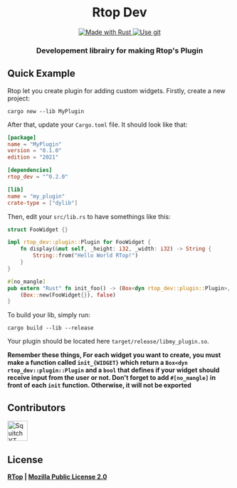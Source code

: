 <h1 align="center">
  Rtop Dev
</h1>
<p align="center">
    <a href="https://www.rust-lang.org/">
        <img src="https://img.shields.io/badge/Rust-000000?style=for-the-badge&logo=rust&logoColor=white" alt="Made with Rust">
    </a>
    <a href="https://github.com/RTopRS/Rtop">
        <img src="https://img.shields.io/badge/Git-F05032?style=for-the-badge&logo=git&logoColor=white" alt="Use git">
    </a>
</p>
<h3 align="center">
    <strong>Developement librairy for making Rtop's Plugin</strong>
</h3>

## Quick Example
Rtop let you create plugin for adding custom widgets.
Firstly, create a new project:
```
cargo new --lib MyPlugin
```
After that, update your `Cargo.toml` file. It should look like that:
```toml
[package]
name = "MyPlugin"
version = "0.1.0"
edition = "2021"

[dependencies]
rtop_dev = "^0.2.0"

[lib]
name = "my_plugin"
crate-type = ["dylib"]
```
Then, edit your `src/lib.rs` to have somethings like this:
```rust
struct FooWidget {}

impl rtop_dev::plugin::Plugin for FooWidget {
    fn display(&mut self, _height: i32, _width: i32) -> String {
        String::from("Hello World RTop!")
    }
}

#[no_mangle]
pub extern "Rust" fn init_foo() -> (Box<dyn rtop_dev::plugin::Plugin>, bool) {
    (Box::new(FooWidget{}), false)
}

```
To build your lib, simply run:
```
cargo build --lib --release
```
Your plugin should be located here `target/release/libmy_plugin.so`.

**Remember these things, For each widget you want to create, you must make a function called `init_{WIDGET}` which return a `Box<dyn rtop_dev::plugin::Plugin` and a `bool` that defines if your widget should receive input from the user or not.
Don't forget to add `#[no_mangle]` in front of each `init` function. Otherwise, it will not be exported**


## Contributors
[<img width="45" src="https://avatars.githubusercontent.com/u/63391793?v=4" alt="SquitchYT">](https://github.com/SquitchYT)

## License
**[RTop](https://github.com/RTopRS/Rtop) | [Mozilla Public License 2.0](https://github.com/RTopRS/Rtop/blob/main/LICENSE)**